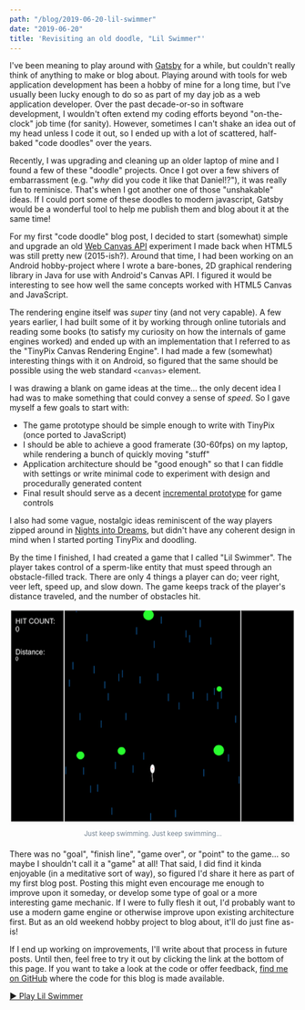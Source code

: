 ```yaml
---
path: "/blog/2019-06-20-lil-swimmer"
date: "2019-06-20"
title: 'Revisiting an old doodle, "Lil Swimmer"'
---
```


I've been meaning to play around with [Gatsby](https://www.gatsbyjs.org/) for a while, but couldn't really think of anything to make or blog about. Playing around with tools for web application development has been a hobby of mine for a long time, but I've usually been lucky enough to do so as part of my day job as a web application developer. Over the past decade-or-so in software development, I wouldn't often extend my coding efforts beyond "on-the-clock" job time (for sanity). However, sometimes I can't shake an idea out of my head unless I code it out, so I ended up with a lot of scattered, half-baked "code doodles" over the years.

Recently, I was upgrading and cleaning up an older laptop of mine and I found a few of these "doodle" projects. Once I got over a few shivers of embarrassment (e.g. "_why_ did you code it like that Daniel!?"), it was really fun to reminisce. That's when I got another one of those "unshakable" ideas. If I could port some of these doodles to modern javascript, Gatsby would be a wonderful tool to help me publish them and blog about it at the same time!

For my first "code doodle" blog post, I decided to start (somewhat) simple and upgrade an old [Web Canvas API](https://developer.mozilla.org/en-US/docs/Web/API/Canvas_API) experiment I made back when HTML5 was still pretty new (2015-ish?). Around that time, I had been working on an Android hobby-project where I wrote a bare-bones, 2D graphical rendering library in Java for use with Android's Canvas API. I figured it would be interesting to see how well the same concepts worked with HTML5 Canvas and JavaScript.

The rendering engine itself was _super_ tiny (and not very capable). A few years earlier, I had built some of it by working through online tutorials and reading some books (to satisfy my curiosity on how the internals of game engines worked) and ended up with an implementation that I referred to as the "TinyPix Canvas Rendering Engine". I had made a few (somewhat) interesting things with it on Android, so figured that the same should be possible using the web standard `<canvas>` element.

I was drawing a blank on game ideas at the time... the only decent idea I had was to make something that could convey a sense of _speed_. So I gave myself a few goals to start with:

- The game prototype should be simple enough to write with TinyPix (once ported to JavaScript)
- I should be able to achieve a good framerate (30-60fps) on my laptop, while rendering a bunch of quickly moving "stuff"
- Application architecture should be "good enough" so that I can fiddle with settings or write minimal code to experiment with design and procedurally generated content
- Final result should serve as a decent [incremental prototype](http://hci.ilikecake.ie/env_prototypes.htm) for game controls

I also had some vague, nostalgic ideas reminiscent of the way players zipped around in [Nights into Dreams](https://en.wikipedia.org/wiki/Nights_into_Dreams), but didn't have any coherent design in mind when I started porting TinyPix and doodling.

By the time I finished, I had created a game that I called "Lil Swimmer". The player takes control of a sperm-like entity that must speed through an obstacle-filled track. There are only 4 things a player can do; veer right, veer left, speed up, and slow down. The game keeps track of the player's distance traveled, and the number of obstacles hit.

![Lil Swimmer Game Screenshot](./2019-06-20-lil-swimmer-screenshot-1.png)

<div style="text-align: center; margin: -0.5rem 0 0.5rem 0;">
  <sup style="color: slategray;">Just keep swimming. Just keep swimming...</sup>
</div>

There was no "goal", "finish line", "game over", or "point" to the game... so maybe I shouldn't call it a "game" at all! That said, I did find it kinda enjoyable (in a meditative sort of way), so figured I'd share it here as part of my first blog post. Posting this might even encourage me enough to improve upon it someday, or develop some type of goal or a more interesting game mechanic. If I were to fully flesh it out, I'd probably want to use a modern game engine or otherwise improve upon existing architecture first. But as an old weekend hobby project to blog about, it'll do just fine as-is!

If I end up working on improvements, I'll write about that process in future posts. Until then, feel free to try it out by clicking the link at the bottom of this page. If you want to take a look at the code or offer feedback, [find me on GitHub](https://github.com/darthrellimnad/haukenaut-blog) where the code for this blog is made available.

[&#9658; Play Lil Swimmer](/haukenaut-blog/lil-swimmer)
